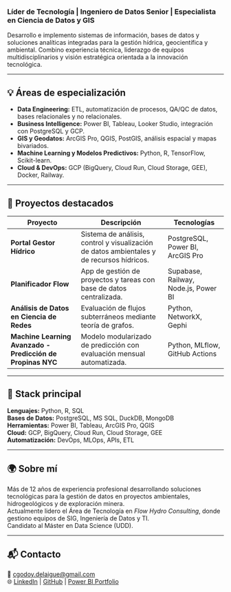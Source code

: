 
### Líder de Tecnología | Ingeniero de Datos Senior | Especialista en Ciencia de Datos y GIS

Desarrollo e implemento sistemas de información, bases de datos y soluciones analíticas integradas para la gestión hídrica, geocientífica y ambiental. Combino experiencia técnica, liderazgo de equipos multidisciplinarios y visión estratégica orientada a la innovación tecnológica.

---

## 💡 Áreas de especialización
- **Data Engineering:** ETL, automatización de procesos, QA/QC de datos, bases relacionales y no relacionales.  
- **Business Intelligence:** Power BI, Tableau, Looker Studio, integración con PostgreSQL y GCP.  
- **GIS y Geodatos:** ArcGIS Pro, QGIS, PostGIS, análisis espacial y mapas bivariados.  
- **Machine Learning y Modelos Predictivos:** Python, R, TensorFlow, Scikit-learn.  
- **Cloud & DevOps:** GCP (BigQuery, Cloud Run, Cloud Storage, GEE), Docker, Railway.  

---

## 🚀 Proyectos destacados
| Proyecto | Descripción | Tecnologías |
|-----------|--------------|--------------|
| **Portal Gestor Hídrico** | Sistema de análisis, control y visualización de datos ambientales y de recursos hídricos. | PostgreSQL, Power BI, ArcGIS Pro |
| **Planificador Flow** | App de gestión de proyectos y tareas con base de datos centralizada. | Supabase, Railway, Node.js, Power BI |
| **Análisis de Datos en Ciencia de Redes** | Evaluación de flujos subterráneos mediante teoría de grafos. | Python, NetworkX, Gephi |
| **Machine Learning Avanzado - Predicción de Propinas NYC** | Modelo modularizado de predicción con evaluación mensual automatizada. | Python, MLflow, GitHub Actions |

---

## 🧰 Stack principal
**Lenguajes:** Python, R, SQL  
**Bases de Datos:** PostgreSQL, MS SQL, DuckDB, MongoDB  
**Herramientas:** Power BI, Tableau, ArcGIS Pro, QGIS  
**Cloud:** GCP, BigQuery, Cloud Run, Cloud Storage, GEE  
**Automatización:** DevOps, MLOps, APIs, ETL  

---

## 🌍 Sobre mí
Más de 12 años de experiencia profesional desarrollando soluciones tecnológicas para la gestión de datos en proyectos ambientales, hidrogeológicos y de exploración minera.  
Actualmente lidero el Área de Tecnología en *Flow Hydro Consulting*, donde gestiono equipos de SIG, Ingeniería de Datos y TI.  
Candidato al Máster en Data Science (UDD).

---

## 📬 Contacto
📧 cgodoy.delaigue@gmail.com  
🌐 [LinkedIn](https://linkedin.com/in/tu-perfil) | [GitHub](https://github.com/Godoca2) | [Power BI Portfolio](https://github.com/Godoca2/Power_BI_Portafolio_Projects)


